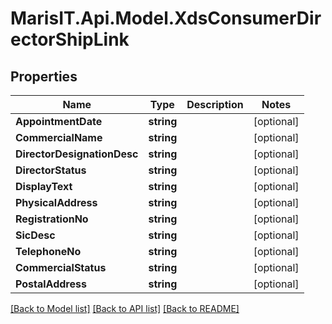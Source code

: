 
# MarisIT.Api.Model.XdsConsumerDirectorShipLink

## Properties

Name | Type | Description | Notes
------------ | ------------- | ------------- | -------------
**AppointmentDate** | **string** |  | [optional] 
**CommercialName** | **string** |  | [optional] 
**DirectorDesignationDesc** | **string** |  | [optional] 
**DirectorStatus** | **string** |  | [optional] 
**DisplayText** | **string** |  | [optional] 
**PhysicalAddress** | **string** |  | [optional] 
**RegistrationNo** | **string** |  | [optional] 
**SicDesc** | **string** |  | [optional] 
**TelephoneNo** | **string** |  | [optional] 
**CommercialStatus** | **string** |  | [optional] 
**PostalAddress** | **string** |  | [optional] 

[[Back to Model list]](../README.md#documentation-for-models)
[[Back to API list]](../README.md#documentation-for-api-endpoints)
[[Back to README]](../README.md)

